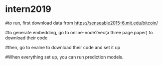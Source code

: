 # intern2019



#to run, first download data from https://senseable2015-6.mit.edu/bitcoin/

#to generate embedding, go to online-node2vec(a three page paper) to download their code

#then, go to evalne to download their code and set it up

#When everything set up, you can run prediction models.

